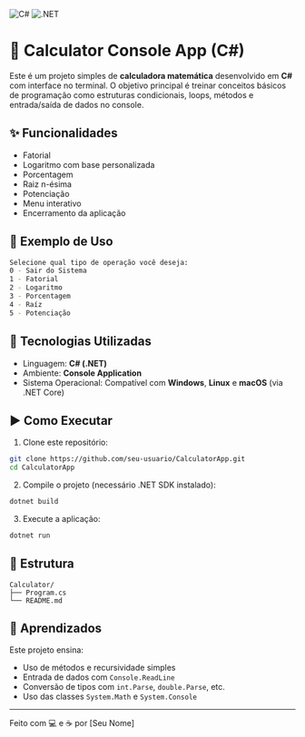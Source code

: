 ![C#](https://img.shields.io/badge/language-C%23-blue?logo=c-sharp&logoColor=white)
![.NET](https://img.shields.io/badge/platform-.NET-blueviolet?logo=.net)


# 🧮 Calculator Console App (C#)

Este é um projeto simples de **calculadora matemática** desenvolvido em **C#** com interface no terminal. O objetivo principal é treinar conceitos básicos de programação como estruturas condicionais, loops, métodos e entrada/saída de dados no console.

## ✨ Funcionalidades

- Fatorial
- Logaritmo com base personalizada
- Porcentagem
- Raiz n-ésima
- Potenciação
- Menu interativo
- Encerramento da aplicação

## 📸 Exemplo de Uso

```bash
Selecione qual tipo de operação você deseja:
0 - Sair do Sistema
1 - Fatorial
2 - Logaritmo
3 - Porcentagem
4 - Raíz
5 - Potenciação
```

## 🔧 Tecnologias Utilizadas

- Linguagem: **C# (.NET)**
- Ambiente: **Console Application**
- Sistema Operacional: Compatível com **Windows**, **Linux** e **macOS** (via .NET Core)

## ▶️ Como Executar

1. Clone este repositório:
```bash
git clone https://github.com/seu-usuario/CalculatorApp.git
cd CalculatorApp
```

2. Compile o projeto (necessário .NET SDK instalado):
```bash
dotnet build
```

3. Execute a aplicação:
```bash
dotnet run
```

## 📁 Estrutura

```
Calculator/
├── Program.cs
└── README.md
```

## 🚀 Aprendizados

Este projeto ensina:

- Uso de métodos e recursividade simples
- Entrada de dados com `Console.ReadLine`
- Conversão de tipos com `int.Parse`, `double.Parse`, etc.
- Uso das classes `System.Math` e `System.Console`
  
---

Feito com 💻 e ☕ por [Seu Nome]
